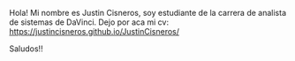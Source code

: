 Hola! Mi nombre es Justin Cisneros, soy estudiante de la carrera de analista de sistemas de DaVinci.
Dejo por aca mi cv: https://justincisneros.github.io/JustinCisneros/

Saludos!!
